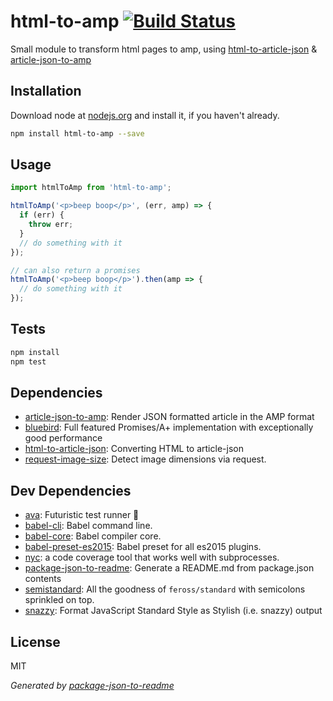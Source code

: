 # html-to-amp [![Build Status](https://travis-ci.org/micnews/html-to-amp.png?branch=master)](https://travis-ci.org/micnews/html-to-amp)

Small module to transform html pages to amp, using [html-to-article-json](https://www.npmjs.com/package/html-to-article-json) &amp; [article-json-to-amp](https://www.npmjs.com/package/article-json-to-amp)

## Installation

Download node at [nodejs.org](http://nodejs.org) and install it, if you haven't already.

```sh
npm install html-to-amp --save
```

## Usage

```js
import htmlToAmp from 'html-to-amp';

htmlToAmp('<p>beep boop</p>', (err, amp) => {
  if (err) {
    throw err;
  }
  // do something with it
});

// can also return a promises
htmlToAmp('<p>beep boop</p>').then(amp => {
  // do something with it
});

```

## Tests

```sh
npm install
npm test
```

## Dependencies

- [article-json-to-amp](https://github.com/micnews/article-json-to-amp): Render JSON formatted article in the AMP format
- [bluebird](https://github.com/petkaantonov/bluebird): Full featured Promises/A+ implementation with exceptionally good performance
- [html-to-article-json](https://github.com/micnews/html-to-article-json): Converting HTML to article-json
- [request-image-size](https://github.com/FdezRomero/request-image-size): Detect image dimensions via request.

## Dev Dependencies

- [ava](https://github.com/sindresorhus/ava): Futuristic test runner 🚀
- [babel-cli](https://github.com/babel/babel/tree/master/packages): Babel command line.
- [babel-core](https://github.com/babel/babel/tree/master/packages): Babel compiler core.
- [babel-preset-es2015](https://github.com/babel/babel/tree/master/packages): Babel preset for all es2015 plugins.
- [nyc](https://github.com/bcoe/nyc): a code coverage tool that works well with subprocesses.
- [package-json-to-readme](https://github.com/zeke/package-json-to-readme): Generate a README.md from package.json contents
- [semistandard](https://github.com/Flet/semistandard): All the goodness of `feross/standard` with semicolons sprinkled on top.
- [snazzy](https://github.com/feross/snazzy): Format JavaScript Standard Style as Stylish (i.e. snazzy) output


## License

MIT

_Generated by [package-json-to-readme](https://github.com/zeke/package-json-to-readme)_
